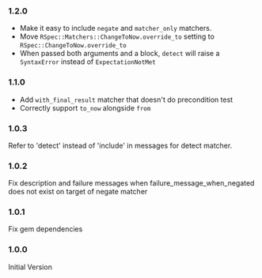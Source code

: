 ### 1.2.0

* Make it easy to include `negate` and `matcher_only` matchers.
* Move `RSpec::Matchers::ChangeToNow.override_to` setting to `RSpec::ChangeToNow.override_to`
* When passed both arguments and a block, `detect` will raise a `SyntaxError` instead of `ExpectationNotMet`

### 1.1.0

* Add `with_final_result` matcher that doesn't do precondition test
* Correctly support `to_now` alongside `from` 

### 1.0.3

Refer to 'detect' instead of 'include' in messages for detect matcher. 

### 1.0.2

Fix description and failure messages when failure_message_when_negated does not exist on target of negate matcher

### 1.0.1

Fix gem dependencies

### 1.0.0

Initial Version

